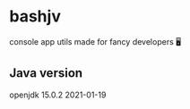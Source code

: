 # bashjv
console app utils made for fancy developers 🖥

## Java version
  openjdk 15.0.2 2021-01-19
